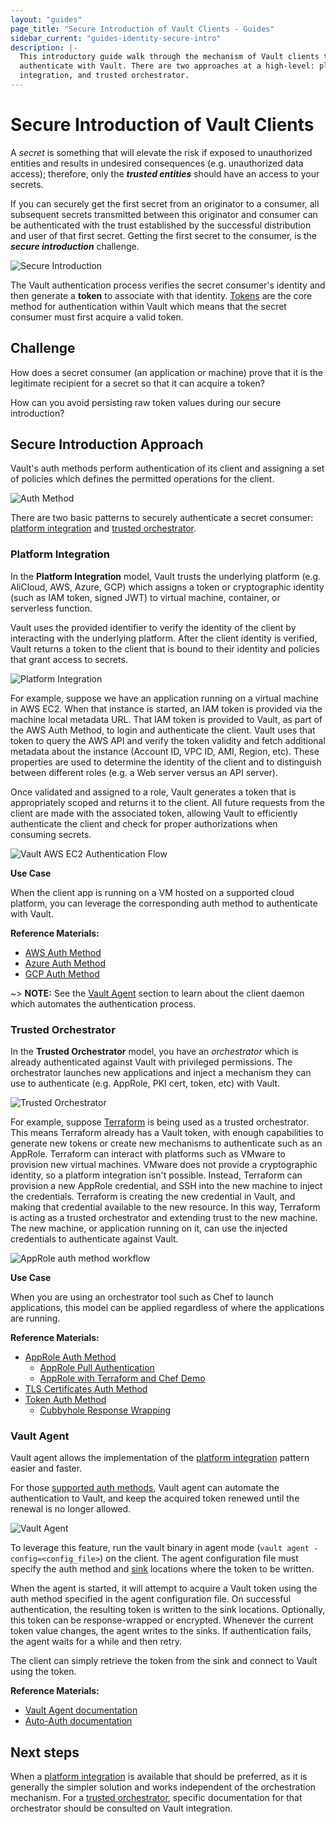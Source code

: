 ```yaml
---
layout: "guides"
page_title: "Secure Introduction of Vault Clients - Guides"
sidebar_current: "guides-identity-secure-intro"
description: |-
  This introductory guide walk through the mechanism of Vault clients to
  authenticate with Vault. There are two approaches at a high-level: platform
  integration, and trusted orchestrator.
---
```


# Secure Introduction of Vault Clients

A _secret_ is something that will elevate the risk if exposed to unauthorized
entities and results in undesired consequences (e.g. unauthorized data access);
therefore, only the ***trusted entities*** should have an access to your
secrets.

If you can securely get the first secret from an originator to a consumer, all
subsequent secrets transmitted between this originator and consumer can be
authenticated with the trust established by the successful distribution and user
of that first secret. Getting the first secret to the consumer, is the ***secure
introduction*** challenge.

![Secure Introduction](/assets/images/vault-secure-intro-1.png)

The Vault authentication process verifies the secret consumer's identity and
then generate a **token** to associate with that identity.
[Tokens](/docs/concepts/tokens.html) are the core method for authentication
within Vault which means that the secret consumer must first acquire a valid
token.


## Challenge

How does a secret consumer (an application or machine) prove that it is the
legitimate recipient for a secret so that it can acquire a token?

How can you avoid persisting raw token values during our secure
introduction?  

## Secure Introduction Approach

Vault's auth methods perform authentication of its client and assigning a set of
policies which defines the permitted operations for the client.

![Auth Method](/assets/images/vault-auth-method.png)

There are two basic patterns to securely authenticate a secret consumer:
[platform integration](#platform-integration) and [trusted
orchestrator](#trusted-orchestrator).  


### Platform Integration

In the **Platform Integration** model, Vault trusts the underlying platform
(e.g. AliCloud, AWS, Azure, GCP) which assigns a token or cryptographic identity
(such as IAM token, signed JWT) to virtual machine, container, or serverless
function.

Vault uses the provided identifier to verify the identity of the client by
interacting with the underlying platform. After the client identity is verified,
Vault returns a token to the client that is bound to their identity and policies
that grant access to secrets.

![Platform Integration](/assets/images/vault-secure-intro-2.png)

For example, suppose we have an application running on a virtual machine in AWS
EC2. When that instance is started, an IAM token is provided via the machine
local metadata URL. That IAM token is provided to Vault, as part of the AWS Auth
Method, to login and authenticate the client. Vault uses that token to query the
AWS API and verify the token validity and fetch additional metadata about the
instance (Account ID, VPC ID, AMI, Region, etc). These properties are used to
determine the identity of the client and to distinguish between different roles
(e.g. a Web server versus an API server).

Once validated and assigned to a role, Vault generates a token that is
appropriately scoped and returns it to the client. All future requests from the
client are made with the associated token, allowing Vault to efficiently
authenticate the client and check for proper authorizations when consuming
secrets.

![Vault AWS EC2 Authentication Flow](/assets/images/vault-aws-ec2-auth-flow.png)


**Use Case**

When the client app is running on a VM hosted on a supported cloud platform, you
can leverage the corresponding auth method to authenticate with Vault.

**Reference Materials:**

- [AWS Auth Method](/docs/auth/aws.html)
- [Azure Auth Method](/docs/auth/azure.html)
- [GCP Auth Method](/docs/auth/gcp.html)


~> **NOTE:** See the [Vault Agent](#vault-agent) section to learn about the
client daemon which automates the authentication process.

### Trusted Orchestrator

In the **Trusted Orchestrator** model, you have an _orchestrator_ which is
already authenticated against Vault with privileged permissions. The
orchestrator launches new applications and inject a mechanism they can use to
authenticate (e.g. AppRole, PKI cert, token, etc) with Vault.

![Trusted Orchestrator](/assets/images/vault-secure-intro-3.png)

For example, suppose [Terraform](https://www.terraform.io/) is being used as a
trusted orchestrator. This means Terraform already has a Vault token, with
enough capabilities to generate new tokens or create new mechanisms to
authenticate such as an AppRole. Terraform can interact with platforms such as
VMware to provision new virtual machines. VMware does not provide a
cryptographic identity, so a platform integration isn't possible. Instead,
Terraform can provision a new AppRole credential, and SSH into the new machine
to inject the credentials. Terraform is creating the new credential in Vault,
and making that credential available to the new resource. In this way, Terraform
is acting as a trusted orchestrator and extending trust to the new machine. The
new machine, or application running on it, can use the injected credentials to
authenticate against Vault.

![AppRole auth method workflow](/assets/images/vault-secure-intro-4.png)


**Use Case**

When you are using an orchestrator tool such as Chef to launch applications,
this model can be applied regardless of where the applications are running.

**Reference Materials:**

- [AppRole Auth Method](/docs/auth/approle.html)
  - [AppRole Pull Authentication](/guides/identity/authentication.html)
  - [AppRole with Terraform and Chef Demo](/guides/identity/approle-trusted-entities.html)
- [TLS Certificates Auth Method](/docs/auth/cert.html)
- [Token Auth Method](/docs/auth/token.html)
  - [Cubbyhole Response Wrapping](/guides/secret-mgmt/cubbyhole.html)


### Vault Agent

Vault agent allows the implementation of the [platform integration](#platform-integration)
pattern easier and faster.

For those [supported auth methods](/docs/agent/autoauth/methods/index.html),
Vault agent can automate the authentication to Vault, and keep the acquired
token renewed until the renewal is no longer allowed.

![Vault Agent](/assets/images/vault-secure-intro-5.png)

To leverage this feature, run the vault binary in agent mode (`vault agent
-config=<config_file>`) on the client. The agent configuration file must specify
the auth method and [sink](/docs/agent/autoauth/sinks/index.html) locations
where the token to be written.

When the agent is started, it will attempt to acquire a Vault token using the
auth method specified in the agent configuration file.  On successful
authentication, the resulting token is written to the sink locations.
Optionally, this token can be response-wrapped or encrypted. Whenever the
current token value changes, the agent writes to the sinks. If authentication
fails, the agent waits for a while and then retry.

The client can simply retrieve the token from the sink and connect to Vault
using the token.

**Reference Materials:**

- [Vault Agent documentation](/docs/agent/index.html)
- [Auto-Auth documentation](/docs/agent/autoauth/index.html)


## Next steps

When a [platform integration](#platform-integration) is available that should be
preferred, as it is generally the simpler solution and works independent of the
orchestration mechanism. For a [trusted orchestrator](#trusted-orchestrator),
specific documentation for that orchestrator should be consulted on Vault
integration.
